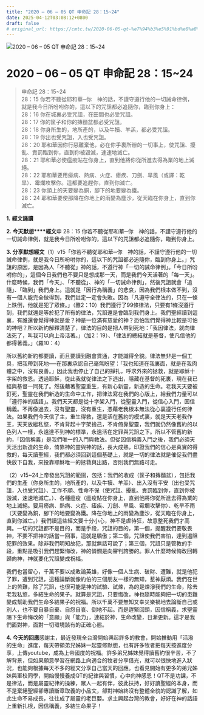 ```yaml
---
title: "2020 – 06 – 05 QT 申命記 28：15~24"
date: 2025-04-12T03:08:12+0800
draft: false
# original_url: https://cmtc.tw/2020-06-05-qt-%e7%94%b3%e5%91%bd%e8%a8%98-28%ef%bc%9a1524
---
```


![2020 – 06 – 05 QT 申命記 28：15~24](/images/qt.jpg   "2020 – 06 – 05 QT 申命記 28：15~24")

# 2020 – 06 – 05 QT 申命記 28：15~24

> 申命記 28：15~24  
> 28：15 你若不聽從耶和華─你　神的話，不謹守遵行他的一切誡命律例，就是我今日所吩咐你的，這以下的咒詛都必追隨你，臨到你身上：  
> 28：16 你在城裏必受咒詛，在田間也必受咒詛。  
> 28：17 你的筐子和你的摶麵盆都必受咒詛。  
> 28：18 你身所生的，地所產的，以及牛犢、羊羔，都必受咒詛。  
> 28：19 你出也受咒詛，入也受咒詛。  
> 28：20 耶和華因你行惡離棄他，必在你手裏所辦的一切事上，使咒詛、擾亂、責罰臨到你，直到你被毀滅，速速地滅亡。  
> 28：21 耶和華必使瘟疫貼在你身上，直到他將你從所進去得為業的地上滅絕。  
> 28：22 耶和華要用癆病、熱病、火症、瘧疾、刀劍、旱風（或譯：乾旱）、霉爛攻擊你。這都要追趕你，直到你滅亡。  
> 28：23 你頭上的天要變為銅，腳下的地要變為鐵。  
> 28：24 耶和華要使那降在你地上的雨變為塵沙，從天臨在你身上，直到你滅亡。

**1.** **經文誦讀**

**2. 今天默想****經文**申 28：15 你若不聽從耶和華─你　神的話，不謹守遵行他的一切誡命律例，就是我今日所吩咐你的，這以下的咒詛都必追隨你，臨到你身上。

**3. 分享默想經文**（1）v15「你若不聽從耶和華─你　神的話，不謹守遵行他的一切誡命律例，就是我今日所吩咐你的，這以下的咒詛都必追隨你，臨到你身上。」咒詛的原因，是因為人「不聽從」神的話，不遵行神「一切的誡命律例」。「今日所吩咐你的」，這個今日我們也不要只是想成那一天，而是我們今天活著的「每一天」。什麼時候，我們「今天」、「不聽從」、神的「一切誡命律例」，然後咒詛就會「追隨」、「臨到」我們身上。這就是「因行為稱義」的悲哀，因為我們根本做不到，沒有一個人能完全做得到，我們註定一定會失敗。因為「凡遵守全律法的，只在一條上跌倒，他就是犯了眾條。」（雅2：10）我們遵行了99條律法，只要有1條沒遵行到，我們就還是等於犯了所有的律法，咒詛還是會臨到我們身上。我們聖經讀到這裏，有誰還會覺得神就是愛？神是一位滿有慈愛的神？恐怕我們覺得神比較是可怕的神吧？所以新約解釋清楚了，律法的目的是把人帶到死地：「我因律法，就向律法死了，叫我可以向上帝活著。」（加2：19）、「律法的總結就是基督，使凡信他的都得著義。」（羅10：4）

所以舊約新約都要讀，而且要讀到融會貫通，才能識得全貌。律法無非是一個工具，把我帶到死地──在那裏承認自己毫無盼望：「我也知道在我裏面，就是在我肉體之中，沒有良善。」因此我也停止了自己的掙扎，呼求外來的拯救，就是耶穌十字架的救恩。透過耶穌，從此我就從律法之下逃出，隱藏在基督的死裏，現在我已經與基督一同死了。然後藉著聖靈重生，有新心新靈，新造的生命。老我天天要被釘死，聖靈在我們新造的生命中工作，把律法寫在我們的心版上，給我們力量可以「遵行神的話語」。我們天天都是從十字架入門，從聖靈入門，從信心入門，因信稱義。不再像過去，沒有聖靈，沒有重生，憑藉老我根本無法從心裏遵行任何律法。如果我們今天信了主，重生得救，還是活在舊約的模式裏，就是天天老我作王，天天放縱私慾，不肯背起十字架捨己，不肯倚靠聖靈，我們就仍然像舊約的以色列人一樣，永遠達不到神的標準，永遠活在定罪與咒詛之下。所以不管舊約新約，「因信稱義」是我們唯一的入門與救法。但從因信稱義入門之後，我們必須天天活出新造的生命，倚靠神的靈與神的話，長大成熟，印證我們的信心是真實的得救的，每天讀聖經，我們都必須回到這個基礎上，就是一切的律法就是催促我們盡快放下自我，來投靠耶穌唯一的拯救與出路，否則我們無路可走。

（2）v15~24上帝發出咒詛的範圍，包括：我們的收成（筐子和摶麵盆），包括我們的生產（你身所生的，地所產的，以及牛犢、羊羔）、出入沒有平安（出也受咒詛，入也受咒詛）、工作不順、性命不保（使咒詛、擾亂、責罰臨到你，直到你被毀滅，速速地滅亡。）、各種瘟疫（瘟疫貼在你身上，直到他將你從所進去得為業的地上滅絕。要用癆病、熱病、火症、瘧疾、刀劍、旱風、霉爛攻擊你）、乾旱不雨（天要變為銅，腳下的地要變為鐵。降在你地上的雨變為塵沙，從天臨在你身上，直到你滅亡。）我們讀這些經文要十分小心，神不是虐待狂，故意整死我們才高興。一切的咒詛都不是目的，而是手段，咒詛的目的，第一個，提醒我們要敬畏神，不要不把神的話當一回事，這就是驕傲；第二個，咒詛使我們害怕，達到遏阻犯罪的效果。除非我們明知故犯，那就無話可說了；第三個，咒詛只是管教的手段，重點是吸引我們趕緊悔改，神的憐憫是向審判誇勝的。罪人什麼時候悔改回轉歸向神，神就要化咒詛變成祝福。

我們也當留心，千萬不要以成敗論英雄，好像一個人生病、破財、遭難，就是他犯了罪，遭到咒詛，這種論斷就像約伯的三個朋友一樣的無知，惹神厭煩。我們在世上的苦難，除了咒詛，也很可能是神的試驗、試煉，為的是煉淨我們的生命，除去老我私慾，多結生命的果子。就算是咒詛，只要悔改，神也隨時能夠把一切的患難變成幫助我們生命多結果子的祝福。所以千萬不要無知又幸災樂禍地去論斷自己或別人，也不要自暴自棄、自怨自哀、倒地不起。而是趕緊回頭，因信稱義，求聖靈賜下生命悔改的「意願」與「能力」，連結於神，生命改變，日漸更新。這才是我們面對神，面對一切環境該有的正確心態。

**4. 今天的回應**感謝主，最近發現全台灣開始興起許多的教會，開始推動用「活潑的生命」進度，每天帶領弟兄姊妹一起靈修默想，也有許多牧者把每天按進度分享，上傳youtube，成為上帝國度的祝福。許多弟兄姊妹覺得讀舊約很辛苦，不了解背景，但如果願意學習在網路上向適合的牧者分享借光，就可以很快地進入狀況，也能夠根據每天不多的經文分享自己當天的回應。也看見開始有更多的弟兄姊妹與軍校同學，開始慢慢養成QT的紀律與習慣，心中向神感恩！QT不是功課，不是律法，而是屬靈紀律的操練，眾人一起有伴，彼此扶持，好好讀聖經的本身，而不是棄絕聖經卻專讀斷章取義的小品文，卻對神始終沒有整體全貌的認識了解，如此生命不易成長，往往成了屬靈的老巨嬰。求主興起台灣的教會，好好在神的話語上重新扎根，因信稱義，多結生命果子！
